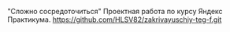 "Сложно сосредоточиться" Проектная работа по курсу Яндекс Практикума. 
https://github.com/HLSV82/zakrivayuschiy-teg-f.git
